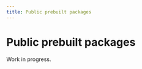 ```yaml
---
title: Public prebuilt packages
---
```



Public prebuilt packages
========================

Work in progress.
